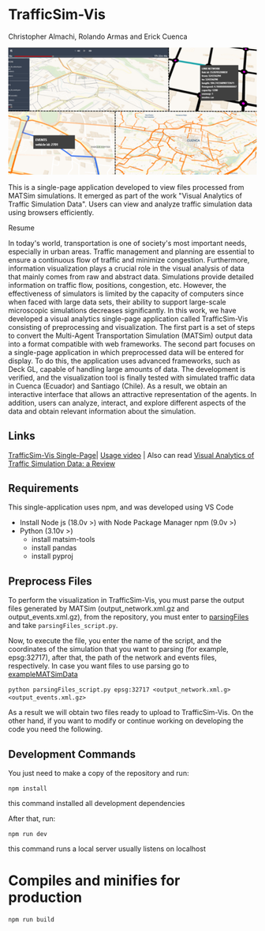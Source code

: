 # TrafficSim-Vis

Christopher Almachi, Rolando Armas and Erick Cuenca

![TrafficSim-Vis Single-Page](public/example.png "TrafficSim-Vis")

This is a single-page application developed to view files processed from MATSim simulations. It emerged as part of the work "Visual Analytics of Traffic Simulation Data". Users can view and analyze traffic simulation data using browsers efficiently.

Resume

In today's world, transportation is one of society's most important needs, especially in urban areas. Traffic management and planning are essential to ensure a continuous flow of traffic and minimize congestion. Furthermore, information visualization plays a crucial role in the visual analysis of data that mainly comes from raw and abstract data. Simulations provide detailed information on traffic flow, positions, congestion, etc. However, the effectiveness of simulators is limited by the capacity of computers since when faced with large data sets, their ability to support large-scale microscopic simulations decreases significantly. In this work, we have developed a visual analytics single-page application called TrafficSim-Vis consisting of preprocessing and visualization. The first part is a set of steps to convert the Multi-Agent Transportation Simulation (MATSim) output data into a format compatible with web frameworks. The second part focuses on a single-page application in which preprocessed data will be entered for display. To do this, the application uses advanced frameworks, such as Deck GL, capable of handling large amounts of data. The development is verified, and the visualization tool is finally tested with simulated traffic data in Cuenca (Ecuador) and Santiago (Chile). As a result, we obtain an interactive interface that allows an attractive representation of the agents. In addition, users can analyze, interact, and explore different aspects of the data and obtain relevant information about the simulation.

## Links

[TrafficSim-Vis Single-Page](https://chrisaloor.github.io/TrafficSim-Vis/)| [Usage video](https://www.youtube.com/watch?v=orLhSy2Q9sM) | Also can read [Visual Analytics of Traffic Simulation Data: a Review](https://link.springer.com/chapter/10.1007/978-3-031-52517-9_4)



## Requirements 
This single-application uses npm, and was developed using VS Code
 - Install  Node js (18.0v >) with Node Package Manager npm (9.0v >)
 - Python (3.10v >)
    - install matsim-tools
    - install pandas
    - install pyproj

## Preprocess Files
To perform the visualization in TrafficSim-Vis, you must parse the output files generated by MATSim (output_network.xml.gz and output_events.xml.gz), from the repository, you must enter to [parsingFiles](https://github.com/ChrisALoor/TrafficSim-Vis/tree/main/parsing%20files) and take `parsingFiles_script.py`.

Now, to execute the file, you enter the name of the script, and the coordinates of the simulation that you want to parsing (for example, epsg:32717), after that, the path of the network and events files, respectively. In case you want files to use parsing go to [exampleMATSimData](https://github.com/ChrisALoor/TrafficSim-Vis/tree/main/parsing%20files)

    python parsingFiles_script.py epsg:32717 <output_network.xml.g> <output_events.xml.gz> 

As a result we will obtain two files ready to upload to TrafficSim-Vis. On the other hand, if you want to modify or continue working on developing the code you need the following.

## Development Commands
You just need to make a copy of the repository and run: 

    npm install

this command installed all development dependencies 
    
After that, run:

    npm run dev

this command runs a local server usually listens on localhost

# Compiles and minifies for production

    npm run build